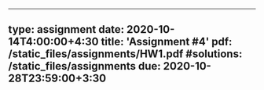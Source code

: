 ---
 type: assignment
 date: 2020-10-14T4:00:00+4:30
 title: 'Assignment #4'
 pdf: /static_files/assignments/HW1.pdf
 #solutions: /static_files/assignments
 due: 2020-10-28T23:59:00+3:30
 ---